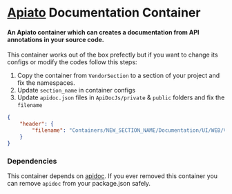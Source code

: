 # [Apiato](https://github.com/apiato/apiato) Documentation Container

#### An Apiato container which can creates a documentation from API annotations in your source code.

This container works out of the box prefectly but if you want to change its configs or modify the codes follow this steps:


1) Copy the container from `VendorSection` to a section of your project and fix the namespaces.
2) Update `section_name` in container configs
3) Update `apidoc.json` files in `ApiDocJs/private` & `public` folders and fix the `filename`

```json
{
    "header": {
        "filename": "Containers/NEW_SECTION_NAME/Documentation/UI/WEB/Views/documentation/header.md"
    }
}
```

### Dependencies
This container depends on [apidoc](https://apidocjs.com/). If you ever removed this container you can remove `apidoc` from your package.json safely.
